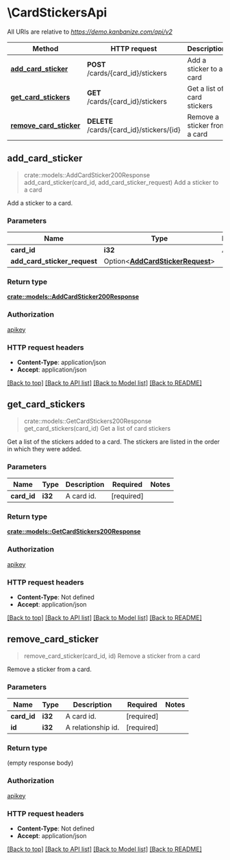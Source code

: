 # \CardStickersApi

All URIs are relative to *https://demo.kanbanize.com/api/v2*

Method | HTTP request | Description
------------- | ------------- | -------------
[**add_card_sticker**](CardStickersApi.md#add_card_sticker) | **POST** /cards/{card_id}/stickers | Add a sticker to a card
[**get_card_stickers**](CardStickersApi.md#get_card_stickers) | **GET** /cards/{card_id}/stickers | Get a list of card stickers
[**remove_card_sticker**](CardStickersApi.md#remove_card_sticker) | **DELETE** /cards/{card_id}/stickers/{id} | Remove a sticker from a card



## add_card_sticker

> crate::models::AddCardSticker200Response add_card_sticker(card_id, add_card_sticker_request)
Add a sticker to a card

Add a sticker to a card.

### Parameters


Name | Type | Description  | Required | Notes
------------- | ------------- | ------------- | ------------- | -------------
**card_id** | **i32** | A card id. | [required] |
**add_card_sticker_request** | Option<[**AddCardStickerRequest**](AddCardStickerRequest.md)> |  |  |

### Return type

[**crate::models::AddCardSticker200Response**](addCardSticker_200_response.md)

### Authorization

[apikey](../README.md#apikey)

### HTTP request headers

- **Content-Type**: application/json
- **Accept**: application/json

[[Back to top]](#) [[Back to API list]](../README.md#documentation-for-api-endpoints) [[Back to Model list]](../README.md#documentation-for-models) [[Back to README]](../README.md)


## get_card_stickers

> crate::models::GetCardStickers200Response get_card_stickers(card_id)
Get a list of card stickers

Get a list of the stickers added to a card. The stickers are listed in the order in which they were added.

### Parameters


Name | Type | Description  | Required | Notes
------------- | ------------- | ------------- | ------------- | -------------
**card_id** | **i32** | A card id. | [required] |

### Return type

[**crate::models::GetCardStickers200Response**](getCardStickers_200_response.md)

### Authorization

[apikey](../README.md#apikey)

### HTTP request headers

- **Content-Type**: Not defined
- **Accept**: application/json

[[Back to top]](#) [[Back to API list]](../README.md#documentation-for-api-endpoints) [[Back to Model list]](../README.md#documentation-for-models) [[Back to README]](../README.md)


## remove_card_sticker

> remove_card_sticker(card_id, id)
Remove a sticker from a card

Remove a sticker from a card.

### Parameters


Name | Type | Description  | Required | Notes
------------- | ------------- | ------------- | ------------- | -------------
**card_id** | **i32** | A card id. | [required] |
**id** | **i32** | A relationship id. | [required] |

### Return type

 (empty response body)

### Authorization

[apikey](../README.md#apikey)

### HTTP request headers

- **Content-Type**: Not defined
- **Accept**: application/json

[[Back to top]](#) [[Back to API list]](../README.md#documentation-for-api-endpoints) [[Back to Model list]](../README.md#documentation-for-models) [[Back to README]](../README.md)

